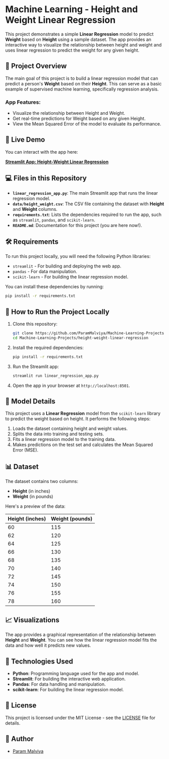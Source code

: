 # Machine Learning - Height and Weight Linear Regression

This project demonstrates a simple **Linear Regression** model to predict **Weight** based on **Height** using a sample dataset. The app provides an interactive way to visualize the relationship between height and weight and uses linear regression to predict the weight for any given height.

## 📝 Project Overview

The main goal of this project is to build a linear regression model that can predict a person's **Weight** based on their **Height**. This can serve as a basic example of supervised machine learning, specifically regression analysis.

### App Features:
- Visualize the relationship between Height and Weight.
- Get real-time predictions for Weight based on any given Height.
- View the Mean Squared Error of the model to evaluate its performance.

## 🚀 Live Demo

You can interact with the app here:

[**Streamlit App: Height-Weight Linear Regression**](https://machine-learning-height-weight-linear-regression-dsn2gouq3essp.streamlit.app/)

## 💻 Files in this Repository

- **`linear_regression_app.py`**: The main Streamlit app that runs the linear regression model.
- **`data/height_weight.csv`**: The CSV file containing the dataset with **Height** and **Weight** columns.
- **`requirements.txt`**: Lists the dependencies required to run the app, such as `streamlit`, `pandas`, and `scikit-learn`.
- **`README.md`**: Documentation for this project (you are here now!).

## 🛠️ Requirements

To run this project locally, you will need the following Python libraries:

- `streamlit` - For building and deploying the web app.
- `pandas` - For data manipulation.
- `scikit-learn` - For building the linear regression model.

You can install these dependencies by running:

```bash
pip install -r requirements.txt
```

## 📝 How to Run the Project Locally

1. Clone this repository:
   ```bash
   git clone https://github.com/ParamMalviya/Machine-Learning-Projects.git
   cd Machine-Learning-Projects/height-weight-linear-regression
   ```

2. Install the required dependencies:
   ```bash
   pip install -r requirements.txt
   ```

3. Run the Streamlit app:
   ```bash
   streamlit run linear_regression_app.py
   ```

4. Open the app in your browser at `http://localhost:8501`.

## 🤖 Model Details

This project uses a **Linear Regression** model from the `scikit-learn` library to predict the weight based on height. It performs the following steps:

1. Loads the dataset containing height and weight values.
2. Splits the data into training and testing sets.
3. Fits a linear regression model to the training data.
4. Makes predictions on the test set and calculates the Mean Squared Error (MSE).

## 📊 Dataset

The dataset contains two columns:
- **Height** (in inches)
- **Weight** (in pounds)

Here's a preview of the data:

| Height (inches) | Weight (pounds) |
|-----------------|-----------------|
| 60              | 115             |
| 62              | 120             |
| 64              | 125             |
| 66              | 130             |
| 68              | 135             |
| 70              | 140             |
| 72              | 145             |
| 74              | 150             |
| 76              | 155             |
| 78              | 160             |

## 📈 Visualizations

The app provides a graphical representation of the relationship between **Height** and **Weight**. You can see how the linear regression model fits the data and how well it predicts new values.

## 🔧 Technologies Used

- **Python**: Programming language used for the app and model.
- **Streamlit**: For building the interactive web application.
- **Pandas**: For data handling and manipulation.
- **scikit-learn**: For building the linear regression model.

## 📜 License

This project is licensed under the MIT License - see the [LICENSE](LICENSE) file for details.

## 👥 Author

- [Param Malviya](https://github.com/ParamMalviya)
